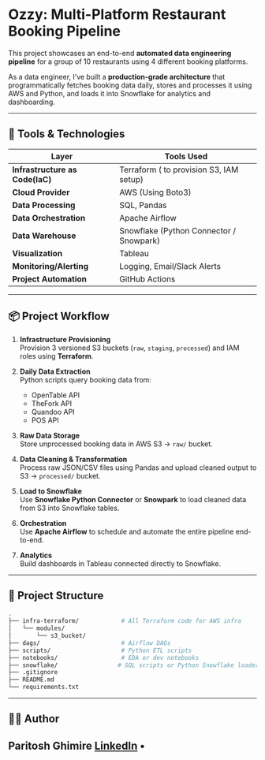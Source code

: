 
# Ozzy: Multi-Platform Restaurant Booking Pipeline

This project showcases an end-to-end **automated data engineering pipeline** for a group of 10 restaurants using 4 different booking platforms.

As a data engineer, I’ve built a **production-grade architecture** that programmatically fetches booking data daily, stores and processes it using AWS and Python, and loads it into Snowflake for analytics and dashboarding.

---

## 🔧 Tools & Technologies

| Layer | Tools Used |
|-------|------------|
| **Infrastructure as Code(IaC)** | Terraform ( to provision S3, IAM setup) |
| **Cloud Provider** | AWS (Using Boto3) |
| **Data Processing** | SQL, Pandas |
| **Data Orchestration** | Apache Airflow |
| **Data Warehouse** | Snowflake (Python Connector / Snowpark) |
| **Visualization** | Tableau |
| **Monitoring/Alerting** | Logging, Email/Slack Alerts |
| **Project Automation** | GitHub Actions |
---

## 📦 Project Workflow

1. **Infrastructure Provisioning**  
   Provision 3 versioned S3 buckets (`raw`, `staging`, `processed`) and IAM roles using **Terraform**.

2. **Daily Data Extraction**  
   Python scripts query booking data from:
   - OpenTable API
   - TheFork API
   - Quandoo API
   - POS API

3. **Raw Data Storage**  
   Store unprocessed booking data in AWS S3 → `raw/` bucket.

4. **Data Cleaning & Transformation**  
   Process raw JSON/CSV files using Pandas and upload cleaned output to S3 → `processed/` bucket.

5. **Load to Snowflake**  
   Use **Snowflake Python Connector** or **Snowpark** to load cleaned data from S3 into Snowflake tables.

6. **Orchestration**  
   Use **Apache Airflow** to schedule and automate the entire pipeline end-to-end.

7. **Analytics**  
   Build dashboards in Tableau connected directly to Snowflake.

---

## 📁 Project Structure

```bash
.
├── infra-terraform/            # All Terraform code for AWS infra
│   └── modules/
│       └── s3_bucket/
├── dags/                       # Airflow DAGs
├── scripts/                    # Python ETL scripts
├── notebooks/                  # EDA or dev notebooks
├── snowflake/                 # SQL scripts or Python Snowflake loaders
├── .gitignore
├── README.md
└── requirements.txt
```
---

## 👨‍💻 Author

**Paritosh Ghimire** [LinkedIn](https://www.linkedin.com/in/psgpyc/) •
---


